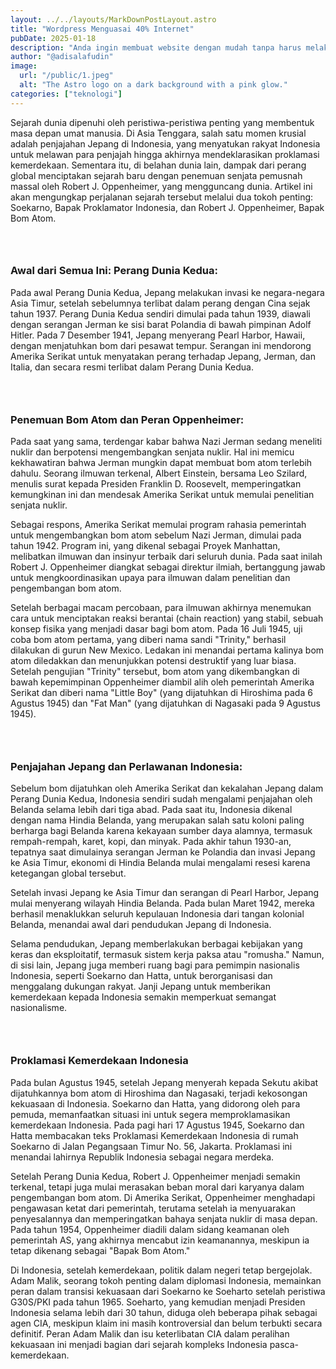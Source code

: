 ```yaml
---
layout: ../../layouts/MarkDownPostLayout.astro
title: "Wordpress Menguasai 40% Internet"
pubDate: 2025-01-18
description: "Anda ingin membuat website dengan mudah tanpa harus melakukan koding, Tentu wordpress jawabanya. Semua orang berpikir demikian hingga 40% situs website di internet saat ini merupakan wordpress"
author: "@adisalafudin"
image:
  url: "/public/1.jpeg"
  alt: "The Astro logo on a dark background with a pink glow."
categories: ["teknologi"]
---
```


<span class="font-bold text-2xl">S</span>ejarah dunia dipenuhi oleh peristiwa-peristiwa penting yang membentuk masa depan umat manusia. Di Asia Tenggara, salah satu momen krusial adalah penjajahan Jepang di Indonesia, yang menyatukan rakyat Indonesia untuk melawan para penjajah hingga akhirnya mendeklarasikan proklamasi kemerdekaan. Sementara itu, di belahan dunia lain, dampak dari perang global menciptakan sejarah baru dengan penemuan senjata pemusnah massal oleh Robert J. Oppenheimer, yang mengguncang dunia. Artikel ini akan mengungkap perjalanan sejarah tersebut melalui dua tokoh penting: Soekarno, Bapak Proklamator Indonesia, dan Robert J. Oppenheimer, Bapak Bom Atom.

### <br>

### <span class="font-bold text-xl ">Awal dari Semua Ini: Perang Dunia Kedua:</span>

Pada awal Perang Dunia Kedua, Jepang melakukan invasi ke negara-negara Asia Timur, setelah sebelumnya terlibat dalam perang dengan Cina sejak tahun 1937. Perang Dunia Kedua sendiri dimulai pada tahun 1939, diawali dengan serangan Jerman ke sisi barat Polandia di bawah pimpinan Adolf Hitler. Pada 7 Desember 1941, Jepang menyerang Pearl Harbor, Hawaii, dengan menjatuhkan bom dari pesawat tempur. Serangan ini mendorong Amerika Serikat untuk menyatakan perang terhadap Jepang, Jerman, dan Italia, dan secara resmi terlibat dalam Perang Dunia Kedua.

### <br>

### <span class="font-bold text-xl ">Penemuan Bom Atom dan Peran Oppenheimer:</span>

Pada saat yang sama, terdengar kabar bahwa Nazi Jerman sedang meneliti nuklir dan berpotensi mengembangkan senjata nuklir. Hal ini memicu kekhawatiran bahwa Jerman mungkin dapat membuat bom atom terlebih dahulu. Seorang ilmuwan terkenal, Albert Einstein, bersama Leo Szilard, menulis surat kepada Presiden Franklin D. Roosevelt, memperingatkan kemungkinan ini dan mendesak Amerika Serikat untuk memulai penelitian senjata nuklir.

Sebagai respons, Amerika Serikat memulai program rahasia pemerintah untuk mengembangkan bom atom sebelum Nazi Jerman, dimulai pada tahun 1942. Program ini, yang dikenal sebagai Proyek Manhattan, melibatkan ilmuwan dan insinyur terbaik dari seluruh dunia. Pada saat inilah Robert J. Oppenheimer diangkat sebagai direktur ilmiah, bertanggung jawab untuk mengkoordinasikan upaya para ilmuwan dalam penelitian dan pengembangan bom atom.

Setelah berbagai macam percobaan, para ilmuwan akhirnya menemukan cara untuk menciptakan reaksi berantai (chain reaction) yang stabil, sebuah konsep fisika yang menjadi dasar bagi bom atom. Pada 16 Juli 1945, uji coba bom atom pertama, yang diberi nama sandi "Trinity," berhasil dilakukan di gurun New Mexico. Ledakan ini menandai pertama kalinya bom atom diledakkan dan menunjukkan potensi destruktif yang luar biasa. Setelah pengujian "Trinity" tersebut, bom atom yang dikembangkan di bawah kepemimpinan Oppenheimer diambil alih oleh pemerintah Amerika Serikat dan diberi nama "Little Boy" (yang dijatuhkan di Hiroshima pada 6 Agustus 1945) dan "Fat Man" (yang dijatuhkan di Nagasaki pada 9 Agustus 1945).

### <br>

### <span class="font-bold text-xl ">Penjajahan Jepang dan Perlawanan Indonesia:</span>

Sebelum bom dijatuhkan oleh Amerika Serikat dan kekalahan Jepang dalam Perang Dunia Kedua, Indonesia sendiri sudah mengalami penjajahan oleh Belanda selama lebih dari tiga abad. Pada saat itu, Indonesia dikenal dengan nama Hindia Belanda, yang merupakan salah satu koloni paling berharga bagi Belanda karena kekayaan sumber daya alamnya, termasuk rempah-rempah, karet, kopi, dan minyak. Pada akhir tahun 1930-an, tepatnya saat dimulainya serangan Jerman ke Polandia dan invasi Jepang ke Asia Timur, ekonomi di Hindia Belanda mulai mengalami resesi karena ketegangan global tersebut.

Setelah invasi Jepang ke Asia Timur dan serangan di Pearl Harbor, Jepang mulai menyerang wilayah Hindia Belanda. Pada bulan Maret 1942, mereka berhasil menaklukkan seluruh kepulauan Indonesia dari tangan kolonial Belanda, menandai awal dari pendudukan Jepang di Indonesia.

Selama pendudukan, Jepang memberlakukan berbagai kebijakan yang keras dan eksploitatif, termasuk sistem kerja paksa atau "romusha." Namun, di sisi lain, Jepang juga memberi ruang bagi para pemimpin nasionalis Indonesia, seperti Soekarno dan Hatta, untuk berorganisasi dan menggalang dukungan rakyat. Janji Jepang untuk memberikan kemerdekaan kepada Indonesia semakin memperkuat semangat nasionalisme.

### <br>

### <span class="font-bold text-xl ">Proklamasi Kemerdekaan Indonesia</span>

Pada bulan Agustus 1945, setelah Jepang menyerah kepada Sekutu akibat dijatuhkannya bom atom di Hiroshima dan Nagasaki, terjadi kekosongan kekuasaan di Indonesia. Soekarno dan Hatta, yang didorong oleh para pemuda, memanfaatkan situasi ini untuk segera memproklamasikan kemerdekaan Indonesia. Pada pagi hari 17 Agustus 1945, Soekarno dan Hatta membacakan teks Proklamasi Kemerdekaan Indonesia di rumah Soekarno di Jalan Pegangsaan Timur No. 56, Jakarta. Proklamasi ini menandai lahirnya Republik Indonesia sebagai negara merdeka.

Setelah Perang Dunia Kedua, Robert J. Oppenheimer menjadi semakin terkenal, tetapi juga mulai merasakan beban moral dari karyanya dalam pengembangan bom atom. Di Amerika Serikat, Oppenheimer menghadapi pengawasan ketat dari pemerintah, terutama setelah ia menyuarakan penyesalannya dan memperingatkan bahaya senjata nuklir di masa depan. Pada tahun 1954, Oppenheimer diadili dalam sidang keamanan oleh pemerintah AS, yang akhirnya mencabut izin keamanannya, meskipun ia tetap dikenang sebagai "Bapak Bom Atom."

Di Indonesia, setelah kemerdekaan, politik dalam negeri tetap bergejolak. Adam Malik, seorang tokoh penting dalam diplomasi Indonesia, memainkan peran dalam transisi kekuasaan dari Soekarno ke Soeharto setelah peristiwa G30S/PKI pada tahun 1965. Soeharto, yang kemudian menjadi Presiden Indonesia selama lebih dari 30 tahun, diduga oleh beberapa pihak sebagai agen CIA, meskipun klaim ini masih kontroversial dan belum terbukti secara definitif. Peran Adam Malik dan isu keterlibatan CIA dalam peralihan kekuasaan ini menjadi bagian dari sejarah kompleks Indonesia pasca-kemerdekaan.
